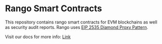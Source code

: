 # Rango Smart Contracts

This repository contains rango smart contracts for EVM blockchains as well as security audit reports. 
Rango uses [EIP 2535 Diamond Proxy Pattern](https://eips.ethereum.org/EIPS/eip-2535). 

Visit our docs for more info: [Link](https://docs.rango.exchange/smart-contracts/architecture)
